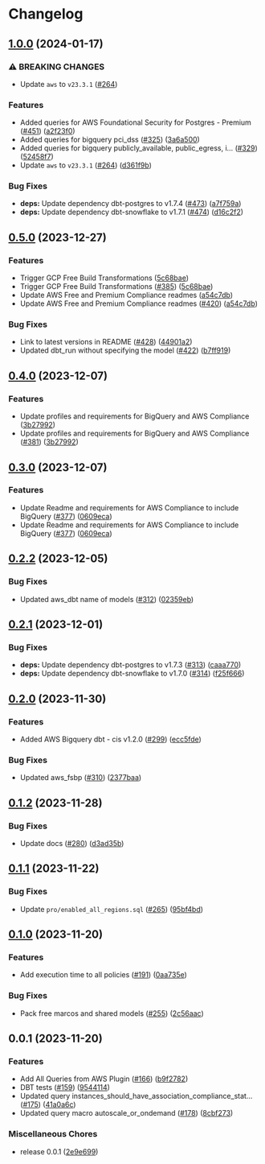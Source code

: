# Changelog

## [1.0.0](https://github.com/cloudquery/policies-premium/compare/transformation-aws-compliance-premium-v0.5.0...transformation-aws-compliance-premium-v1.0.0) (2024-01-17)


### ⚠ BREAKING CHANGES

* Update `aws` to `v23.3.1` ([#264](https://github.com/cloudquery/policies-premium/issues/264))

### Features

* Added queries for AWS Foundational Security for Postgres - Premium ([#451](https://github.com/cloudquery/policies-premium/issues/451)) ([a2f23f0](https://github.com/cloudquery/policies-premium/commit/a2f23f0dd0e7e81d3e25fd0029999c6762c49faa))
* Added queries for bigquery pci_dss ([#325](https://github.com/cloudquery/policies-premium/issues/325)) ([3a6a500](https://github.com/cloudquery/policies-premium/commit/3a6a5003aed9e082e709999f1bac2c766f6951a4))
* Added queries for bigquery publicly_available, public_egress, i… ([#329](https://github.com/cloudquery/policies-premium/issues/329)) ([52458f7](https://github.com/cloudquery/policies-premium/commit/52458f7b272d8cd20c3c096d990b10098e8266e1))
* Update `aws` to `v23.3.1` ([#264](https://github.com/cloudquery/policies-premium/issues/264)) ([d361f9b](https://github.com/cloudquery/policies-premium/commit/d361f9bad529167e093c0eca56fc9923adc72fca))


### Bug Fixes

* **deps:** Update dependency dbt-postgres to v1.7.4 ([#473](https://github.com/cloudquery/policies-premium/issues/473)) ([a7f759a](https://github.com/cloudquery/policies-premium/commit/a7f759aaf50a0a9e308fd6be378811a0097925c2))
* **deps:** Update dependency dbt-snowflake to v1.7.1 ([#474](https://github.com/cloudquery/policies-premium/issues/474)) ([d16c2f2](https://github.com/cloudquery/policies-premium/commit/d16c2f29a30e7be5c5d52b02f6fd041e75e0fa9e))

## [0.5.0](https://github.com/cloudquery/policies-premium/compare/transformation-aws-compliance-premium-v0.4.0...transformation-aws-compliance-premium-v0.5.0) (2023-12-27)


### Features

* Trigger GCP Free Build Transformations ([5c68bae](https://github.com/cloudquery/policies-premium/commit/5c68bae0f30e4e57db5774300488d4b6ddd42c3b))
* Trigger GCP Free Build Transformations ([#385](https://github.com/cloudquery/policies-premium/issues/385)) ([5c68bae](https://github.com/cloudquery/policies-premium/commit/5c68bae0f30e4e57db5774300488d4b6ddd42c3b))
* Update AWS Free and Premium Compliance readmes ([a54c7db](https://github.com/cloudquery/policies-premium/commit/a54c7dbedca502bc6d11baccef51dbb3af5662ea))
* Update AWS Free and Premium Compliance readmes ([#420](https://github.com/cloudquery/policies-premium/issues/420)) ([a54c7db](https://github.com/cloudquery/policies-premium/commit/a54c7dbedca502bc6d11baccef51dbb3af5662ea))


### Bug Fixes

* Link to latest versions in README ([#428](https://github.com/cloudquery/policies-premium/issues/428)) ([44901a2](https://github.com/cloudquery/policies-premium/commit/44901a2be3ada54606fc928010ae9a15aaff7173))
* Updated dbt_run without specifying the model ([#422](https://github.com/cloudquery/policies-premium/issues/422)) ([b7ff919](https://github.com/cloudquery/policies-premium/commit/b7ff91978bd67ef1b859d6aaa012beef1ea84181))

## [0.4.0](https://github.com/cloudquery/policies-premium/compare/transformation-aws-compliance-premium-v0.3.0...transformation-aws-compliance-premium-v0.4.0) (2023-12-07)


### Features

* Update profiles and requirements for BigQuery and AWS Compliance ([3b27992](https://github.com/cloudquery/policies-premium/commit/3b279927f36fec115535463c403ff887e8b4f812))
* Update profiles and requirements for BigQuery and AWS Compliance ([#381](https://github.com/cloudquery/policies-premium/issues/381)) ([3b27992](https://github.com/cloudquery/policies-premium/commit/3b279927f36fec115535463c403ff887e8b4f812))

## [0.3.0](https://github.com/cloudquery/policies-premium/compare/transformation-aws-compliance-premium-v0.2.2...transformation-aws-compliance-premium-v0.3.0) (2023-12-07)


### Features

* Update Readme and requirements for AWS Compliance to include BigQuery ([#377](https://github.com/cloudquery/policies-premium/issues/377)) ([0609eca](https://github.com/cloudquery/policies-premium/commit/0609eca392f6e6c33e99d8963ef43a55b1ea502c))
* Update Readme and requirements for AWS Compliance to include BigQuery ([#377](https://github.com/cloudquery/policies-premium/issues/377)) ([0609eca](https://github.com/cloudquery/policies-premium/commit/0609eca392f6e6c33e99d8963ef43a55b1ea502c))

## [0.2.2](https://github.com/cloudquery/policies-premium/compare/transformation-aws-compliance-premium-v0.2.1...transformation-aws-compliance-premium-v0.2.2) (2023-12-05)


### Bug Fixes

* Updated aws_dbt name of models ([#312](https://github.com/cloudquery/policies-premium/issues/312)) ([02359eb](https://github.com/cloudquery/policies-premium/commit/02359eb5a372f139970198f8975d29119c2a0e09))

## [0.2.1](https://github.com/cloudquery/policies-premium/compare/transformation-aws-compliance-premium-v0.2.0...transformation-aws-compliance-premium-v0.2.1) (2023-12-01)


### Bug Fixes

* **deps:** Update dependency dbt-postgres to v1.7.3 ([#313](https://github.com/cloudquery/policies-premium/issues/313)) ([caaa770](https://github.com/cloudquery/policies-premium/commit/caaa770ed3ea2b4285a2d4af851bb05f1449e9b0))
* **deps:** Update dependency dbt-snowflake to v1.7.0 ([#314](https://github.com/cloudquery/policies-premium/issues/314)) ([f25f666](https://github.com/cloudquery/policies-premium/commit/f25f666163dc65cd7ba1ed067a531b48fff3a729))

## [0.2.0](https://github.com/cloudquery/policies-premium/compare/transformation-aws-compliance-premium-v0.1.2...transformation-aws-compliance-premium-v0.2.0) (2023-11-30)


### Features

* Added AWS Bigquery dbt - cis v1.2.0 ([#299](https://github.com/cloudquery/policies-premium/issues/299)) ([ecc5fde](https://github.com/cloudquery/policies-premium/commit/ecc5fdec4cac7056ceeee412f303cbfcf695483e))


### Bug Fixes

* Updated aws_fsbp ([#310](https://github.com/cloudquery/policies-premium/issues/310)) ([2377baa](https://github.com/cloudquery/policies-premium/commit/2377baabb3d515bdf5564f4ae08b151d57938ed3))

## [0.1.2](https://github.com/cloudquery/policies-premium/compare/transformation-aws-compliance-premium-v0.1.1...transformation-aws-compliance-premium-v0.1.2) (2023-11-28)


### Bug Fixes

* Update docs ([#280](https://github.com/cloudquery/policies-premium/issues/280)) ([d3ad35b](https://github.com/cloudquery/policies-premium/commit/d3ad35bc6ac54875e124632194e38b04e490bec9))

## [0.1.1](https://github.com/cloudquery/policies-premium/compare/transformation-aws-compliance-premium-v0.1.0...transformation-aws-compliance-premium-v0.1.1) (2023-11-22)


### Bug Fixes

* Update `pro/enabled_all_regions.sql` ([#265](https://github.com/cloudquery/policies-premium/issues/265)) ([95bf4bd](https://github.com/cloudquery/policies-premium/commit/95bf4bdffcd1104343f3a632ee65e40af0b68c41))

## [0.1.0](https://github.com/cloudquery/policies-premium/compare/transformation-aws-compliance-premium-v0.0.1...transformation-aws-compliance-premium-v0.1.0) (2023-11-20)


### Features

* Add execution time to all policies ([#191](https://github.com/cloudquery/policies-premium/issues/191)) ([0aa735e](https://github.com/cloudquery/policies-premium/commit/0aa735ee397a1f290a1226df378e25d4050289f9))


### Bug Fixes

* Pack free marcos and shared models ([#255](https://github.com/cloudquery/policies-premium/issues/255)) ([2c56aac](https://github.com/cloudquery/policies-premium/commit/2c56aac6e484872f50d0b27b57ff1407da5c5621))

## 0.0.1 (2023-11-20)


### Features

* Add All Queries from AWS Plugin ([#166](https://github.com/cloudquery/policies-premium/issues/166)) ([b9f2782](https://github.com/cloudquery/policies-premium/commit/b9f2782357af336480ab51f5497cd64b6b71a81d))
* DBT tests ([#159](https://github.com/cloudquery/policies-premium/issues/159)) ([9544114](https://github.com/cloudquery/policies-premium/commit/9544114af0cf08fbf6e2c18f32fc609c9b5e0bf3))
* Updated query instances_should_have_association_compliance_stat… ([#175](https://github.com/cloudquery/policies-premium/issues/175)) ([41a0a6c](https://github.com/cloudquery/policies-premium/commit/41a0a6c1e5bc233f6d0ee8692ea932d67f32bf1d))
* Updated query macro autoscale_or_ondemand ([#178](https://github.com/cloudquery/policies-premium/issues/178)) ([8cbf273](https://github.com/cloudquery/policies-premium/commit/8cbf2730b4fd05f6fb69aa26855fa560955818a6))


### Miscellaneous Chores

* release 0.0.1 ([2e9e699](https://github.com/cloudquery/policies-premium/commit/2e9e6995991e12f4e6df7b73e6f7d662b0f56430))
